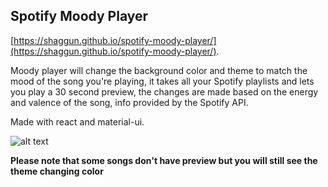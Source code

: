 

## Spotify Moody Player
[https://shaggun.github.io/spotify-moody-player/](https://shaggun.github.io/spotify-moody-player/).

Moody player will change the background color and theme to match the mood of the song you're playing, it takes all your Spotify playlists and lets you play a 30 second preview, the changes are made based on the energy and valence of the song, info provided by the Spotify API. 

Made with react and material-ui.

![alt text](https://github.com/shaggun/spotify-moody-player/blob/master/preview.jpg "Preview")


**Please note that some songs don't have preview but you will still see the theme changing color**

